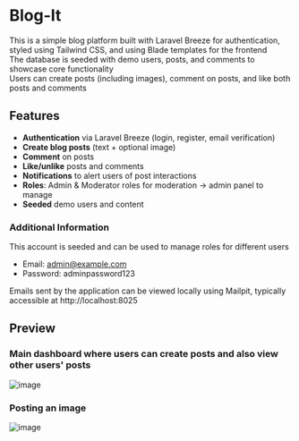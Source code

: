 # Blog-It
This is a simple blog platform built with Laravel Breeze for authentication, styled using Tailwind CSS, and using Blade templates for the frontend  
The database is seeded with demo users, posts, and comments to showcase core functionality  
Users can create posts (including images), comment on posts, and like both posts and comments
## Features
- **Authentication** via Laravel Breeze (login, register, email verification)
- **Create blog posts** (text + optional image)
- **Comment** on posts
- **Like/unlike** posts and comments
- **Notifications** to alert users of post interactions
- **Roles**: Admin & Moderator roles for moderation -> admin panel to manage
- **Seeded** demo users and content
### Additional Information
This account is seeded and can be used to manage roles for different users
- Email: admin@example.com
- Password: adminpassword123  

Emails sent by the application can be viewed locally using Mailpit, typically accessible at http://localhost:8025
## Preview
### **Main dashboard where users can create posts and also view other users' posts**  
![image](https://github.com/user-attachments/assets/2b215a48-2924-41b2-a5e1-27f2ed113290)
### **Posting an image**  
![image](https://github.com/user-attachments/assets/ea803d05-dce2-417f-9ee5-dbf988c60590)
